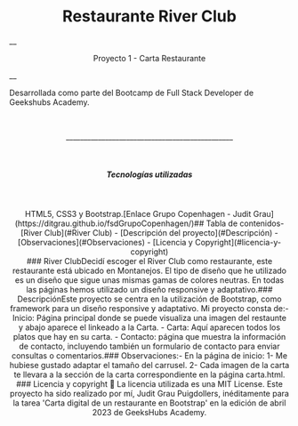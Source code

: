 <h1 align="center"> Restaurante River Club</h1>
​
​
__<p align="center">Proyecto 1 - Carta Restaurante</p>__
​

Desarrollada como parte del Bootcamp de Full Stack Developer de Geekshubs Academy.</p>
​
​
<p align="center">_______________________________________________</p>
​
​
<h5 align="center"> Tecnologías utilizadas</h1>
​
<p align="center">HTML5, CSS3 y Bootstrap.
​
[Enlace Grupo Copenhagen - Judit Grau](https://ditgrau.github.io/fsdGrupoCopenhagen/)
​
## Tabla de contenidos
​
​
- [River Club](#River Club)
- [Descripción del proyecto](#Descripción)
- [Observaciones](#Observaciones)
- [Licencia y Copyright](#licencia-y-copyright)
<br>
​
​
### River Club 
​
Decidí escoger el River Club como restaurante, este restaurante está ubicado en Montanejos. El tipo de diseño que he utilizado es un diseño que sigue unas mismas gamas de colores neutras. En todas las páginas hemos utilizado un diseño responsive y adaptativo.
​
### Descripción
​
Este proyecto se centra en la utilización de Bootstrap, como framework para un diseño responsive y adaptativo.
Mi proyecto consta de:
​
- Inicio: Página principal donde se puede visualiza una imagen del restaunte y abajo aparece el linkeado a la Carta.
- Carta: Aquí aparecen todos los platos que hay en su carta.
- Contacto: página que muestra la información de contacto, incluyendo también un formulario de contacto para enviar consultas o comentarios.
​
​
### Observaciones: 
​
- En la página de inicio:
  1- Me hubiese gustado adaptar el tamaño del carrusel. 
  2- Cada imagen de la carta te llevara a la sección de la carta correspondiente en la página carta.html. 
​
​
### Licencia y copyright
📝 La licencia utilizada es una MIT License.
Este proyecto ha sido realizado por mí, Judit Grau Puigdollers, inéditamente para la tarea 'Carta digital de un restaurante en Bootstrap' en la edición de abril 2023 de GeeksHubs Academy.
